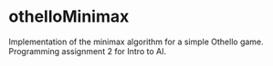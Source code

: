 # othelloMinimax
Implementation of the minimax algorithm for a simple Othello game. Programming assignment 2 for Intro to AI.

